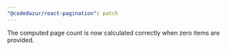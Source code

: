 ```yaml
---
"@codedazur/react-pagination": patch
---
```


The computed page count is now calculated correctly when zero items are provided.
